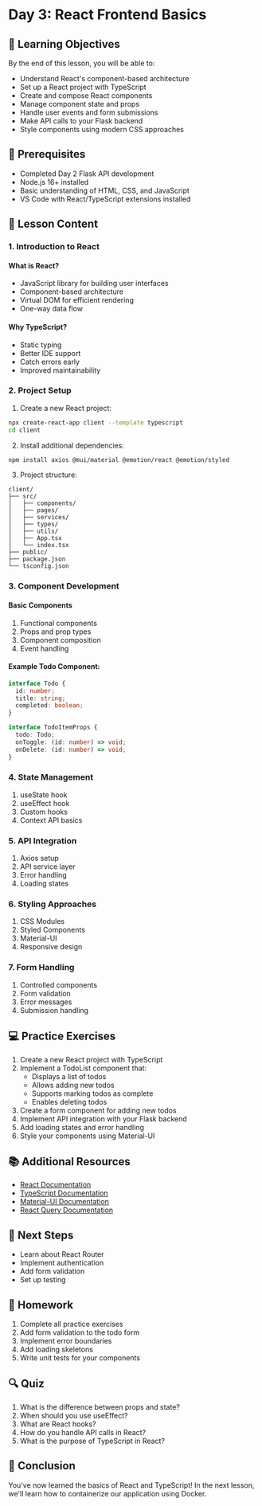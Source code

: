 # Day 3: React Frontend Basics

## 🎯 Learning Objectives

By the end of this lesson, you will be able to:
- Understand React's component-based architecture
- Set up a React project with TypeScript
- Create and compose React components
- Manage component state and props
- Handle user events and form submissions
- Make API calls to your Flask backend
- Style components using modern CSS approaches

## 📝 Prerequisites

- Completed Day 2 Flask API development
- Node.js 16+ installed
- Basic understanding of HTML, CSS, and JavaScript
- VS Code with React/TypeScript extensions installed

## 🚀 Lesson Content

### 1. Introduction to React

#### What is React?
- JavaScript library for building user interfaces
- Component-based architecture
- Virtual DOM for efficient rendering
- One-way data flow

#### Why TypeScript?
- Static typing
- Better IDE support
- Catch errors early
- Improved maintainability

### 2. Project Setup

1. Create a new React project:
```bash
npx create-react-app client --template typescript
cd client
```

2. Install additional dependencies:
```bash
npm install axios @mui/material @emotion/react @emotion/styled
```

3. Project structure:
```
client/
├── src/
│   ├── components/
│   ├── pages/
│   ├── services/
│   ├── types/
│   ├── utils/
│   ├── App.tsx
│   └── index.tsx
├── public/
├── package.json
└── tsconfig.json
```

### 3. Component Development

#### Basic Components
1. Functional components
2. Props and prop types
3. Component composition
4. Event handling

#### Example Todo Component:
```typescript
interface Todo {
  id: number;
  title: string;
  completed: boolean;
}

interface TodoItemProps {
  todo: Todo;
  onToggle: (id: number) => void;
  onDelete: (id: number) => void;
}
```

### 4. State Management

1. useState hook
2. useEffect hook
3. Custom hooks
4. Context API basics

### 5. API Integration

1. Axios setup
2. API service layer
3. Error handling
4. Loading states

### 6. Styling Approaches

1. CSS Modules
2. Styled Components
3. Material-UI
4. Responsive design

### 7. Form Handling

1. Controlled components
2. Form validation
3. Error messages
4. Submission handling

## 💻 Practice Exercises

1. Create a new React project with TypeScript
2. Implement a TodoList component that:
   - Displays a list of todos
   - Allows adding new todos
   - Supports marking todos as complete
   - Enables deleting todos
3. Create a form component for adding new todos
4. Implement API integration with your Flask backend
5. Add loading states and error handling
6. Style your components using Material-UI

## 📚 Additional Resources

- [React Documentation](https://reactjs.org/)
- [TypeScript Documentation](https://www.typescriptlang.org/)
- [Material-UI Documentation](https://mui.com/)
- [React Query Documentation](https://tanstack.com/query/latest)

## 🎯 Next Steps

- Learn about React Router
- Implement authentication
- Add form validation
- Set up testing

## 📝 Homework

1. Complete all practice exercises
2. Add form validation to the todo form
3. Implement error boundaries
4. Add loading skeletons
5. Write unit tests for your components

## 🔍 Quiz

1. What is the difference between props and state?
2. When should you use useEffect?
3. What are React hooks?
4. How do you handle API calls in React?
5. What is the purpose of TypeScript in React?

## 🎉 Conclusion

You've now learned the basics of React and TypeScript! In the next lesson, we'll learn how to containerize our application using Docker. 
